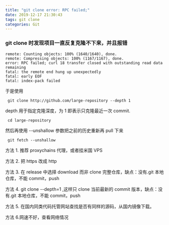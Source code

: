 ```yaml
---
title: "git clone error: RPC failed;"
date: 2019-12-17 21:30:43
tags: git clone
categories: Git
---
```


### git clone 时发现项目一直反复克隆不下来，并且报错

```
remote: Counting objects: 100% (1640/1640), done.
remote: Compressing objects: 100% (1167/1167), done.
error: RPC failed; curl 18 transfer closed with outstanding read data remaining
fatal: the remote end hung up unexpectedly
fatal: early EOF
fatal: index-pack failed

```

于是使用

```
 git clone http://github.com/large-repository --depth 1
```

depth 用于指定克隆深度，为 1 即表示只克隆最近一次 commit.

```
 cd large-repository
```

然后再使用 --unshallow 参数把之前的历史重新再 pull 下来

```
 git fetch --unshallow
```

方法 1. 推荐 proxychains 代理，或者挂米国 VPS

方法 2. 把 https 改成 http

方法 3. 在 release 中选择 download 而非 clone 完整仓库，缺点：没有.git 本地仓库，不能 commit，push

方法 4. git clone --depth=1 ,这样只 clone 当前最新的 commit 版本，缺点：没有.git 本地仓库，不能 commit，push

方法 5. 在国内同类代码托管网站查找是否有同样的源码，从国内镜像下载。

方法 6.网速不好，查看网络情况
